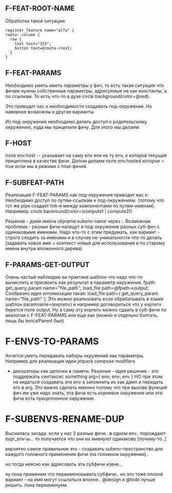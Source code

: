 ## F-FEAT-ROOT-NAME
Обработка такой ситуации:
```
register_feature name="alfa" {
roota: column {
  row {
    text text="333";
    button text=@roota->text;
  }
}
```

## F-FEAT-PARAMS
Необходимо уметь иметь параметры у фич, то есть такая ситуация что фичам нужны собственные параметры, 
адресуемые не как константы, а по ссылкам. То есть что-то в духе circle background(color=@red).

Это приводит нас к необходимости создавать под-окружения. Но наверное возможны и другие варианты.

Из под-окружения необходимо делать доступ к родительскому окружению, куда мы прицепили фичу.
Для этого мы делаем:
## F-HOST
поле env.host -- указывает на саму env или на ту env, к которой текущая прицеплена в качестве фичи.
Допом делаем поле env.hosted которое = true если мы в режиме с host-фичей.


## F-SUBFEAT-PATH
Реализация F-FEAT-PARAMS как под-окружения приводит нас к: 
Необходимо доступ по путям-ссылкам к под-окружениям.
(потому что тот же pipe создает link-и между компонентами по путям-именам).
Например: circle backround(color=(compute1 | compute2))

Решение - даем имена objname:subenv-name через :.
Возможная проблема - разные фичи натащут в под-окружение разных суб-фич с одинаковыми именами.
Надо что-то с этим придумать, как вариант - строго следить за именами и в случае не-уникальности
что-то делать (задавать новое имя + контекст новый для использования и по старому имени внутри вложенного дерева)

## F-PARAMS-GET-OUTPUT
Очень частый наблюдаю на практике шаблон что надо что-то вычислить и присвоить как результат в параметр окружения.
fpath: get_query_param name="file_path";
load_file path=@fpath->output;
Сообразно идея оптимизации такая:
load_file path=( get_query_param name="file_path" );
Это можно реализовать если обрабатывать в языке шаблон paramname=(exprenv) и например договориться что у exprenv
берется поле output. Ну а саму эту exprenv можно сдаить в суб-фичи по аналогии с F-FEAT-PARAMS или еще как
(можно и отдельно болтать, лишь бы lexicalParent был)

# F-ENVS-TO-PARAMS
Хочется уметь передавать наборы окружений как параметры. Например для реализации идеи jetpack compose modifiers 
- декораторы как цепочки в памяти.
Решение - идея решения - это поддержать синтаксис something arg={ env; env; env }
НО при этом не кидаться создавать эти env а запомнить их как дамп и передать его в arg.
Это важно сделать именно потому что при вызове функций фич им уже надо знать, эта фича есть корневое окружение
или эта фича есть прицепленное окружение.


# F-SUBENVS-RENAME-DUP
Выснилась засада. если у нас 2 разные фичи.. в одном env.. порождают expr_env-ы...
то получается что они их именуют одинаково [почему-то..]

вероятно самое правильное это - создавать subenv-пространство для каждого головного
применения фичи (на головном окружении).. 

но тогда неясно как адресовать эти субфичи извне... 

ну пока применим что переименовывать субфичи.. но это тоже плохой вариант - на имя
могут ссылаться вполне.. @design и @todo лучше решить. пока переименуем.
